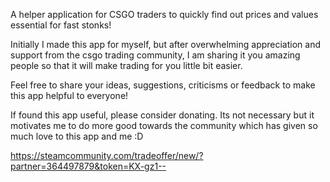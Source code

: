 A helper application for CSGO traders to quickly find out prices and values essential for fast stonks!

Initially I made this app for myself, but after overwhelming appreciation and support from the csgo trading community, I am sharing it you amazing people so that it will make trading for you little bit easier.

Feel free to share your ideas, suggestions, criticisms or feedback to make this app helpful to everyone!

If found this app useful, please consider donating. Its not necessary but it motivates me to do more good towards the community which has given so much love to this app and me :D 

https://steamcommunity.com/tradeoffer/new/?partner=364497879&token=KX-gz1--